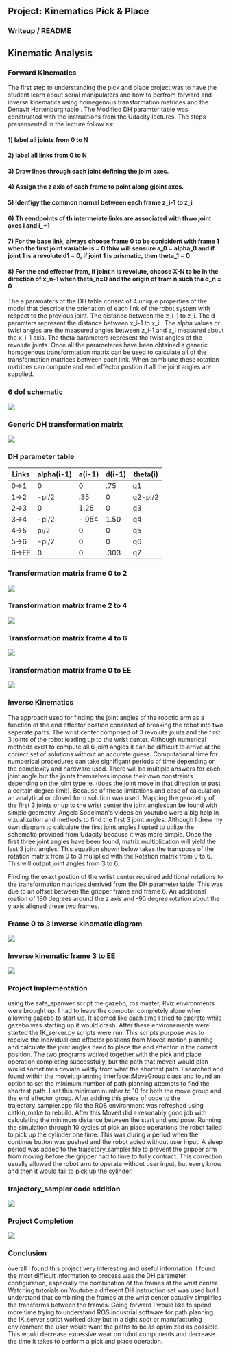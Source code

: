 ## Project: Kinematics Pick & Place

### Writeup / README

## Kinematic Analysis

### Forward Kinematics
The first step to understanding the pick and place project was to have the student learn about serial manipulators and how to perfrom forward and inverse kinematics using homegenous transformation matrices and the Denavit Hartenburg table .  The Modified DH paramter table was constructed with the instructions from the Udacity lectures. The steps presensented in the lecture follow as:

#### 1) label all joints from 0 to N
#### 2) label all links from 0 to N
#### 3) Draw lines through each joint defining the joint axes.
#### 4) Assign the z axis of each frame to point along gjoint axes.
#### 5) Idenfigy the common normal between each frame z_i-1 to z_i
#### 6) Th eendpoints of th intermeiate links are associated with thwo joint axes i and i_+1
#### 7) For the base link, always choose frame 0 to be conicident with frame 1 when the first joint variable is = 0 thiw will sensure a_0 = alpha_0 and if joint 1 is a revolute d1 = 0, if joint 1 is prismatic, then theta_1 = 0
#### 8) For the end effector fram, if joint n is revolute, choose X-N to be in the direction of x_n-1 when theta_n=0 and the origin of fram n such tha d_n = 0

The a paramaters of the DH table consist of 4 unique properties of the model that describe the orienation of each link of the robot system with respect to the previous joint.  The distance between the z_i-1 to z_i.  The d paramters represent the distance between x_i-1 to x_i .  The alpha values or twist angles are the measured angles between z_i-1 and z_i measured about the x_i-1 axis.  The theta parameters represent the twist angles of the revolute joints.  Once all the parameteres have been obtained a generic homogenous transformtation matrix can be used to calculate all of the transformation matrices between each link.  When combiune these rotation matrices can compute and end effector postion if all the joint angles are supplied.  

### 6 dof schematic

![](./pics/DH_params_pickandplace.PNG)


### Generic DH transformation matrix

![](./pics/gen_DH_matrix.PNG)

### DH parameter table

Links | alpha(i-1) | a(i-1) | d(i-1) | theta(i)
--- | --- | --- | --- | ---
0->1 | 0 | 0 | .75 | q1
1->2 |-pi/2| .35 | 0 | q2-pi/2 
2->3 | 0 | 1.25 | 0 | q3
3->4 |-pi/2| -.054 | 1.50 | q4
4->5 | pi/2| 0 | 0 | q5
5->6 |-pi/2| 0 | 0 | q6
6->EE | 0 | 0 | .303 | q7


### Transformation matrix frame 0 to 2

![](./pics/transformation_matrix_T0_2.PNG)

### Transformation matrix frame 2 to 4

![](./pics/transformation_matrix_T2_4.PNG)

### Transformation matrix frame 4 to 6

![](./pics/transformation_matrix_T4_6.PNG)
### Transformation matrix frame 0 to EE

![](./pics/transformation_matrix_T0_EE.PNG)

### Inverse Kinematics
The approach used for finding the joint angles of the robotic arm as a function of the end effector postion consisted of breaking the robot into two seperate parts.  The wrist center comprised of 3 revolute joints and the first 3 joints of the robot leading up to the wrist center.  Although numerical methods exist to compute all 6 joint angles it can be difficult to arrive at the correct set of solutions without an accurate guess.  Computational time for numberical procedures can take signifigant periods of time depending on the complexity and hardware used. There will be multiple answers for each joint angle but the joints themselves impose their own constraints depending on the joint type ie. (does the joint move in that direction or past a certain degree limit).  Because of these limitations and ease of calculation an analytical or closed form solution was used.  Mapping the geometry of the first 3 joints or up to the wrist center the joint anglescan be found with simple geometry.  Angela Sodelman's videos on youtube were a big help in vizualization and methods to find the first 3 joint angles. Although I drew my own diagram to calculate the first joint angles I opted to utilize the schematic provided from Udacity because it was more simple.  Once the first three joint angles have been found, matrix multiplication will yield the last 3 joint angles.  This equation shown below takes the transpose of the rotation matrix from 0 to 3 muliplied with the Rotation matrix from 0 to 6.  This will output joint angles from 3 to 6.  

Finding the exaxt postion of the wrtist center required additional rotations to the transformation matrices derrived from the DH parameter table.  This was due to an offset between the gripper frame and frame 6.  An additional roation of 180 degrees around the z axis and -90 degree rotation about the y axis aligned these two frames.  

### Frame 0 to 3 inverse kinematic diagram

![](./pics/0_3_inv_kin_diagram.PNG)


### Inverse kinematic frame 3 to EE

![](./pics/inv_kin_eq.PNG)


### Project Implementation
using the safe_spanwer script the gazebo, ros master, Rviz environments were brought up.  I had to leave the computer completely alone when allowing gazebo to start up.  It seemed like each time I tried to operate while gazebo was starting up it would crash.  After these environements were started the IK_server.py scripts were run.  This scripts purpose was to receive the individual end effector postions from Moveit motion planning and calculate the joint angles need to place the end effector in the correct position.  The two programs worked together with the pick and place operation completing successfully, but the path that moveit would plan would sometimes deviate wildly from what the shortest path.  I searched and found within the moveit::planning interface::MoveGroup class and found an option to set the minimum number of path planning attempts to find the shortest path.  I set this minimum number to 10 for both the move group and the end effector group.  After adding this piece of code to the trajectory_sampler.cpp file the ROS environment was refreshed using catkin_make to rebuild.  After this Moveit did a resonably good job with calculating the minimum distance between the start and end pose.  Running the simulation through 10 cycles of pick an place operations the robot failed to pick up the cylinder one time.  This was during a period when the continue button was pushed and the robot acted without user input.  A sleep period was added to the trajectory_sampler file to prevent the gripper arm from moving before the gripper had to time to fully contract.  This correction usually allowed the robot arm to operate without user input, but every know and then it would fail to pick up the cylinder.      

### trajectory_sampler code addition

![](./pics/trajectory_sampler_snip.PNG)

### Project Completion

![](./pics/pickandplace_result.PNG)

### Conclusion
overall I found this project very interesting and useful information.  I found the most difficult information to process was the DH parameter configuration, especially the combination of the frames at the wrist center.  Watching tutorials on Youtube a different DH instruction set was used but I understand that combining the frames at the wrist center actually simplifies the transforms between the frames.  Going forward I would like to spend more time trying to understand ROS industrial software for path planning.  the IK_server script worked okay but in a tight spot or manufacturing environment the user would want the paths to be as optimized as possible.  This would decrease excessive wear on robot components and decrease the time it takes to perform a pick and place operation.


